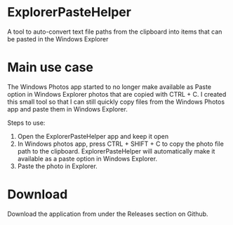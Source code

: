 # ExplorerPasteHelper
A tool to auto-convert text file paths from the clipboard into items that can be pasted in the Windows Explorer

# Main use case
The Windows Photos app started to no longer make available as Paste option in Windows Explorer photos that are copied with CTRL + C.
I created this small tool so that I can still quickly copy files from the Windows Photos app and paste them in Windows Explorer.

Steps to use:

1. Open the ExplorerPasteHelper app and keep it open
2. In Windows photos app, press CTRL + SHIFT + C to copy the photo file path to the clipboard. ExplorerPasteHelper will automatically make it available as a paste option in Windows Explorer.
3. Paste the photo in Explorer.

# Download
Download the application from under the Releases section on Github.
